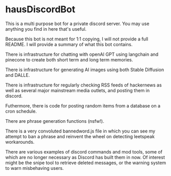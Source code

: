 # hausDiscordBot
This is a multi purpose bot for a private discord server. 
You may use anything you find in here that's useful.

Because this bot is not meant for 1:1 copying, I will not provide a full README. I will provide a summary of what this bot contains.

There is infrastructure for chatting with openAI GPT using langchain and pinecone to create both short term and long term memories.

There is infrastructure for generating AI images using both Stable Diffusion and DALLE.

There is infrastructure for regularly checking RSS feeds of hackernews as well as several major mainstream media outlets, and posting them in discord.  

Futhermore, there is code for posting random items from a database on a cron schedule.

There are phrase generation functions (nsfw!).

There is a very convoluted bannedword.js file in which you can see my attempt to ban a phrase and reinvent the wheel on detecting leetspeak workarounds.

There are various examples of discord commands and mod tools, some of which are no longer necessary as Discord has built them in now.  Of interest might be the snipe tool to retrieve deleted messages, or the warning system to warn misbehaving users.
